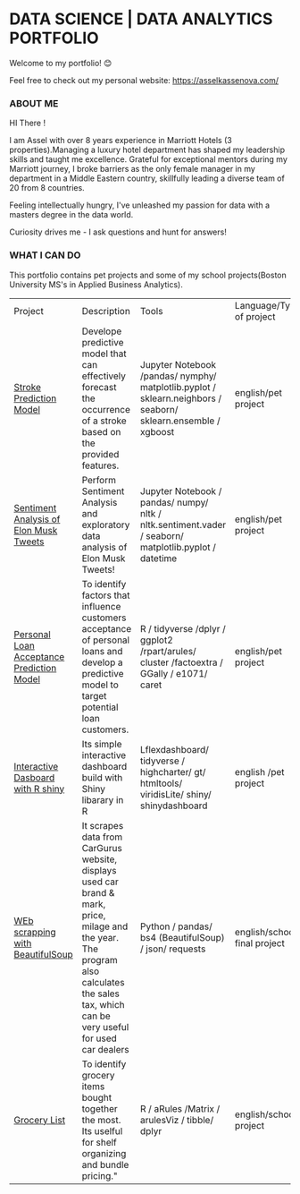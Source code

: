 # DATA SCIENCE | DATA ANALYTICS PORTFOLIO

Welcome to my portfolio! 😊

Feel free to check out my personal website: https://asselkassenova.com/

### ABOUT ME 

HI There ! 

I am Assel with over 8 years experience in Marriott Hotels (3 properties).Managing a luxury hotel department has shaped my leadership skills and taught me excellence.  Grateful for exceptional mentors during my Marriott journey, I broke barriers as the only female manager in my department in a Middle Eastern country, skillfully leading a diverse team of 20 from 8 countries. 

Feeling intellectually hungry, I've unleashed my passion for data with a masters degree in the data world.

Curiosity drives me - I ask questions and hunt for answers! 

### WHAT I CAN DO 

This portfolio contains pet projects and some of my school projects(Boston University MS's in Applied Business Analytics).

<table width=100% valign=top >
  <tr>
    <td width=25%>Project</td>
    <td>Description</td>
    <td width=20%>Tools</td>
   <td width=20%>Language/Type of project</td>
  </tr>
  
  <tr>
    <td><a href="https://github.com/asselkassenova/data_analyst_portfolio/tree/main/Stroke_prediction">Stroke Prediction Model</a></td>
    <td>Develope predictive model that can effectively forecast the occurrence of a stroke based on the provided features.</td>
    <td>Jupyter Notebook /pandas/ nymphy/ matplotlib.pyplot / sklearn.neighbors / seaborn/ sklearn.ensemble / xgboost </td>
   <td>english/pet project</td>
  </tr>
        
  <tr>
    <td><a href="https://github.com/asselkassenova/data_analyst_portfolio/tree/main/Sentiment_Analysis">Sentiment Analysis of Elon Musk Tweets</a></td>
    <td>Perform Sentiment Analysis and exploratory data analysis  of Elon Musk Tweets! </td>
    <td> Jupyter Notebook / pandas/ numpy/  nltk / nltk.sentiment.vader
/ seaborn/ matplotlib.pyplot / datetime </td>
       <td>english/pet project</td>  
  </tr>
 
 <tr>
    <td><a href="https://github.com/asselkassenova/data_analyst_portfolio/tree/main/R">Personal Loan Acceptance Prediction Model</a></td>
    <td> To identify factors that influence customers acceptance of personal loans and develop a predictive model to target potential loan customers.
 </td>
    <td> R / tidyverse /dplyr / ggplot2 /rpart/arules/ cluster /factoextra / GGally / e1071/ caret</td>
       <td> english/pet project</td>  
  </tr>
 
  <tr>
    <td><a href="https://github.com/asselkassenova/data_analyst_portfolio/tree/main/BU_projects/R_Dashboard">Interactive Dasboard with R shiny </a></td>
    <td>  Its simple interactive dashboard build with Shiny libarary in R </td>
    <td> Lflexdashboard/ tidyverse / highcharter/ gt/ htmltools/ viridisLite/ shiny/ shinydashboard</td>
       <td>english /pet project</td>  
  </tr>
 <tr>
    <td><a href="https://github.com/asselkassenova/data_analyst_portfolio/tree/main/BU_projects/Web_scrapping"> WEb scrapping with BeautifulSoup</a></td>
    <td> It scrapes data from CarGurus website, displays used car brand & mark, price, milage and the year. The program also calculates the sales tax, which can be very useful for used car dealers </td>
    <td> Python / pandas/ bs4 (BeautifulSoup) / json/ requests</td>
       <td>english/school final project</td>  
  </tr>
<tr>
    <td><a href="https://github.com/asselkassenova/data_analyst_portfolio/tree/main/BU_projects/Rules"> Grocery List </a></td>
    <td>To identify grocery items bought together the most. Its uselful for shelf organizing and bundle pricing." </td>
    <td> R / aRules /Matrix / arulesViz / tibble/ dplyr  </td>
       <td>english/school project</td>  
  </tr>


  
  
  













